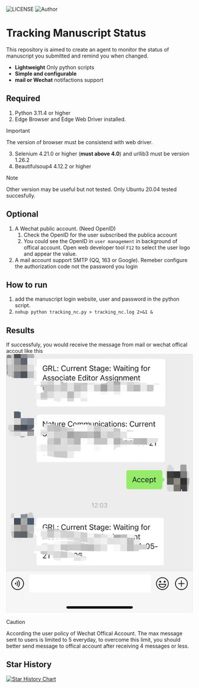 ![LICENSE](https://img.shields.io/badge/license-MIT-green)
![Author](https://img.shields.io/badge/Author-JunGu-blue.svg)
# Tracking Manuscript Status
This repository is aimed to create an agent to monitor the status of manuscript you submitted and remind you when changed.
* **Lightweight** Only python scripts
* **Simple and configurable**
* **mail or Wechat** notifactions support

## Required
1. Python 3.11.4 or higher
2. Edge Browser and Edge Web Driver installed.
>[!IMPORTANT]
>The version of browser must be consistend with web driver.
3. Selenium 4.21.0 or higher (**must above 4.0**) and urllib3 must be version 1.26.2
4. Beautifulsoup4 4.12.2 or higher

>[!NOTE]
>Other version may be useful but not tested. Only Ubuntu 20.04 tested succesfully.

## Optional
1. A Wechat public account. (Need OpenID)
    1. Check the OpenID for the user subscribed the publica account
    2. You could see the OpenID in `user management` in background of offical account. Open web developer tool `F12` to select the user logo and appear the value.
3. A mail account support SMTP (QQ, 163 or Google). Remeber configure the authorization code not the password you login

## How to run
1. add the manuscript login website, user and password in the python script.
2. `nohup python tracking_nc.py > tracking_nc.log 2>&1 &`

## Results
If successfuly, you would receive the message from mail or wechat offical accout like this
![Offici accout](img/official_account.jpg)
>[!CAUTION]
>According the user policy of Wechat Offical Account. The max message sent to users is limited to 5 everyday, to overcome this limit, you should better send message to offical account after receiving 4 messages or less.



## Star History
[![Star History Chart](https://api.star-history.com/svg?repos=1JunGu/Tracking_manuscript_status&type=Date)](https://star-history.com/#1JunGu/Tracking_manuscript_status&Date)
